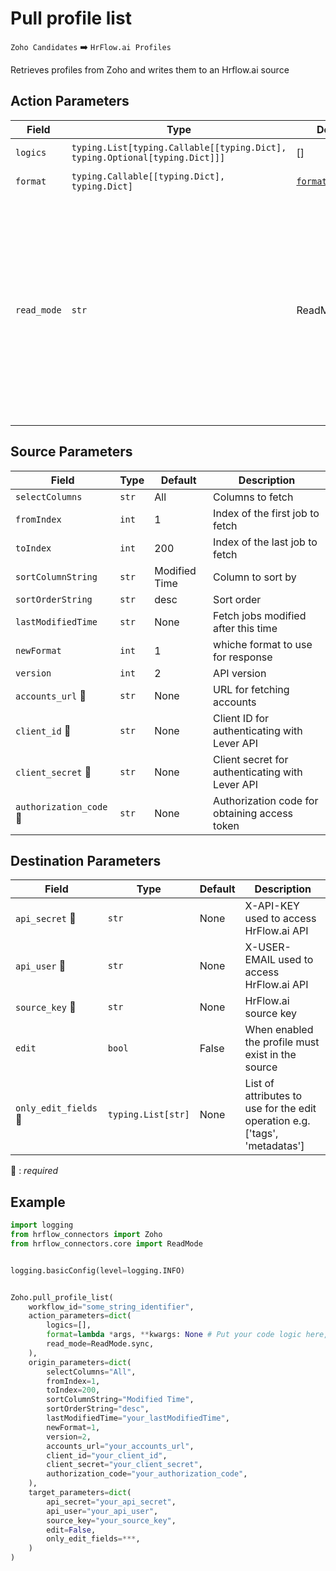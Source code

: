 # Pull profile list
`Zoho Candidates` :arrow_right: `HrFlow.ai Profiles`

Retrieves profiles from Zoho  and writes them to an Hrflow.ai source



## Action Parameters

| Field | Type | Default | Description |
| ----- | ---- | ------- | ----------- |
| `logics`  | `typing.List[typing.Callable[[typing.Dict], typing.Optional[typing.Dict]]]` | [] | List of logic functions |
| `format`  | `typing.Callable[[typing.Dict], typing.Dict]` | [`format_profile`](../connector.py#L56) | Formatting function |
| `read_mode`  | `str` | ReadMode.sync | If 'incremental' then `read_from` of the last run is given to Origin Warehouse during read. **The actual behavior depends on implementation of read**. In 'sync' mode `read_from` is neither fetched nor given to Origin Warehouse during read. |

## Source Parameters

| Field | Type | Default | Description |
| ----- | ---- | ------- | ----------- |
| `selectColumns`  | `str` | All | Columns to fetch |
| `fromIndex`  | `int` | 1 | Index of the first job to fetch |
| `toIndex`  | `int` | 200 | Index of the last job to fetch |
| `sortColumnString`  | `str` | Modified Time | Column to sort by |
| `sortOrderString`  | `str` | desc | Sort order |
| `lastModifiedTime`  | `str` | None | Fetch jobs modified after this time |
| `newFormat`  | `int` | 1 | whiche format to use for response |
| `version`  | `int` | 2 | API version |
| `accounts_url` :red_circle: | `str` | None | URL for fetching accounts |
| `client_id` :red_circle: | `str` | None | Client ID for authenticating with Lever API |
| `client_secret` :red_circle: | `str` | None | Client secret for authenticating with Lever API |
| `authorization_code` :red_circle: | `str` | None | Authorization code for obtaining access token |

## Destination Parameters

| Field | Type | Default | Description |
| ----- | ---- | ------- | ----------- |
| `api_secret` :red_circle: | `str` | None | X-API-KEY used to access HrFlow.ai API |
| `api_user` :red_circle: | `str` | None | X-USER-EMAIL used to access HrFlow.ai API |
| `source_key` :red_circle: | `str` | None | HrFlow.ai source key |
| `edit`  | `bool` | False | When enabled the profile must exist in the source |
| `only_edit_fields` :red_circle: | `typing.List[str]` | None | List of attributes to use for the edit operation e.g. ['tags', 'metadatas'] |

:red_circle: : *required*

## Example

```python
import logging
from hrflow_connectors import Zoho
from hrflow_connectors.core import ReadMode


logging.basicConfig(level=logging.INFO)


Zoho.pull_profile_list(
    workflow_id="some_string_identifier",
    action_parameters=dict(
        logics=[],
        format=lambda *args, **kwargs: None # Put your code logic here,
        read_mode=ReadMode.sync,
    ),
    origin_parameters=dict(
        selectColumns="All",
        fromIndex=1,
        toIndex=200,
        sortColumnString="Modified Time",
        sortOrderString="desc",
        lastModifiedTime="your_lastModifiedTime",
        newFormat=1,
        version=2,
        accounts_url="your_accounts_url",
        client_id="your_client_id",
        client_secret="your_client_secret",
        authorization_code="your_authorization_code",
    ),
    target_parameters=dict(
        api_secret="your_api_secret",
        api_user="your_api_user",
        source_key="your_source_key",
        edit=False,
        only_edit_fields=***,
    )
)
```